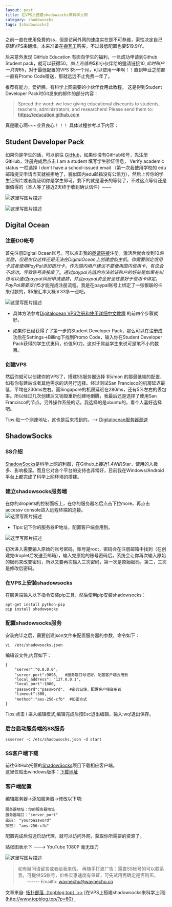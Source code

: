 ```yaml
---
layout: post
title: 在VPS上搭建shadowsocks来科学上网
category: shadowsocks
tags: [shadowsocks]
---
```


之前一直在使用免费的ss，但是访问外网的速度实在是不可恭维，索性决定自己搭建VPS来翻墙。本来准备在[搬瓦工](https://bandwagonhost.com/)购买，不过最低配置也要$19.9/Y。  

后来意外发现 GitHub Education 有面向学生的福利，一旦成功申请到Github Student pack，就可以获得$50，加上充值的$5和小伙伴给的邀请链接$10,此时账户一共有$65，对于最低配置的VPS $5一个月，可以使用一年啊！！直到毕业之前都一直有Promo Code赠送，那就远远不止免费一年了。

推荐有能力，爱折腾，有科学上网需要的小伙伴食用此教程。
这是得到Student Developer Pack时Git发来的邮件的部分内容：

> Spread the word: we love giving educational discounts to students, teachers, administrators, and researchers! Please send them to:  
        https://education.github.com 

真是暖心啊~~~业界良心！！！
具体过程参考以下内容：

## Student Developer Pack

如果你是学生的话，可以前往 [GitHub](https://education.github.com/)，如果你没有GitHub帐号，先注册GitHub，注册完成后点击 I am a student 填写学生验证信息， Verify academic status 一栏选择 
I don't have a school-issued email （第一次我使用学校的 edu 邮箱提交申请当天就被拒绝了，貌似国内edu邮箱没有公信力），然后上传你的学生证照片或者能证明你是学生即可。剩下的就是漫长的等待了，不过这点等待还是很值得的（本人等了接近2天终于收到确认信件）~~~


![这里写图片描述](http://img.blog.csdn.net/20160816164348813)

![这里写图片描述](http://img.blog.csdn.net/20160816164637677)

##  Digital Ocean

### 注册DO帐号

首先注册Digital Ocean账号。可以点击我的[邀请链接](https://m.do.co/c/6d3c33c4b39e)注册，激活后就会收到$10的奖励，但是仅仅这样还是无法在Digital Ocean上创建虚拟主机。你需要绑定信用卡或者使用PayPal添加银行卡，作为国内用户建议不要使用国内信用卡，有说会不成功，导致账号直接废了。通过paypal充值的方法验证账户的好处是如果有纠纷可以通过paypal纠纷申请退款，并且paypal资金安全性要好于信用卡绑定。PayPal需要支付$5才能完成注册流程。我是在paypal账号上绑定了一张银联的卡来付款的，$5按汇率大概￥33多一点吧。

![这里写图片描述](http://img.blog.csdn.net/20160816161413413)

* 具体方法参考[Digitalocean VPS注册和使用详细中文教程](http://www.hi8688.com/695.html) 的前四个步骤就好。

* 如果你已经获得了了第一步的Student Developer Pack，那么可以在注册成功后在Settings->Billing下找到Promo Code，输入你在Student Developer Pack获得的学生优惠码，价值50刀，这对于屌丝学生来说可是笔不小的数目。

### 创建VPS

然后你就可以创建你的VPS了，搭建SS服务器选择 $5/mon 的那最低端的配置，如有你有建站或者其他需求的话另行选择。经过测试San Francisco的机房延迟最低，平均在230ms左右。而Singapore的机房延迟在280ms，还有5%左右的丢包率。所以经过几次创建后又销毁重新创建地倒腾，我最后还是选择了使用San Francisco的节点。另外操作系统的话，我选择的是ubuntu的，看个人喜好选择吧。

Tips:贴一个测速地址，这也是后来找到的。-->  [Digitalocean服务器测速](http://speedtest-sfo2.digitalocean.com/)

## ShadowSocks

### SS介绍
[ShadowSocks](https://github.com/shadowsocks)是科学上网的利器，在Github上接近1.4W的Star，使用的人极多、影响极深。而且它对各个平台的支持也非常好，目前我在Windows/Android平台上都完成了科学上网环境的搭建。

### 建立shadowsocks服务端

在你的droplets的控制面板上，在你的服务器名后点击下拉more，再点击accessv console进入远程终端的连接。  
![这里写图片描述](http://img.blog.csdn.net/20160816163553145)

*  Tips:记下你的服务器IP地址，配置客户端会用到。

![这里写图片描述](http://img.blog.csdn.net/20160816163154280)

初次进入需要输入原始的账号密码，账号是root，密码会在注册邮箱中找到（在创建完droplet后发送至邮箱），输入完原始的账号密码后，系统会让你再次输入原始的密码来改变密码，所以又要再次输入三次密码，第一次是原始密码，第二，三次是修改后密码。

### 在VPS上安装shadowsocks

在服务端输入以下指令安装pip工具，然后使用pip安装shadowsocks：

```shell
apt-get install python-pip
pip install shadowsocks
```

### 配置shadowsocks服务

安装完毕之后，需要创建json文件来配置服务器的参数，命令如下：
 
```shell
vi  /etc/shadowsocks.json
```
编辑该文件,内容如下：

```shell
{
    "server":"0.0.0.0",
    "server_port":9898,   #服务端口号记好，配置客户端会用到
    "local_address": "127.0.0.1",
    "local_port":1080,
    "password":"password",  #密码记住，配置客户端会用到
    "timeout":300,
    "method":"aes-256-cfb"  #加密方式
}
```

Tips:点击 i 进入编辑模式,编辑完成后按Esc退出编辑，输入:wq!退出保存。


### 后台启动服务端的SS服务


```shell
ssserver -c /etc/shadowsocks.json -d start
```

###  SS客户端下载

前往GitHub托管的[ShadowSocks](https://github.com/shadowsocks)项目下载相应客户端。  
这里仅贴出windows版本：[下载地址](https://github.com/shadowsocks/shadowsocks-csharp/releases/download/2.5.6/Shadowsocks-win-2.5.6.zip)

###  客户端配置

编辑服务器->添加服务器->修改以下项:

```
服务器地址：你的服务器地址
服务器端口："server_port"
密码： "yourpassword"
加密： "aes-256-cfb"
```

配置完成后勾选启动代理，就可以访问外网，获取你所需要的资源了。


贴张图表示下 ---> YouTube 1080P 毫无压力

![这里写图片描述](http://img.blog.csdn.net/20160819235904373)


> 如有疑问请留言或者给我来信。  再随手打波广告：需要SS帐号的可以联系我，可提供SS帐号，价格实惠速度有保证，可先试用再确定是否购买。      　　------ Emailto: waynechu@waynechu.cn

文章来自:  [拓扑部落（topblog.top）>>](http://www.topblog.top) [在VPS上搭建shadowsocks来科学上网](http://www.topblog.top/?p=60）